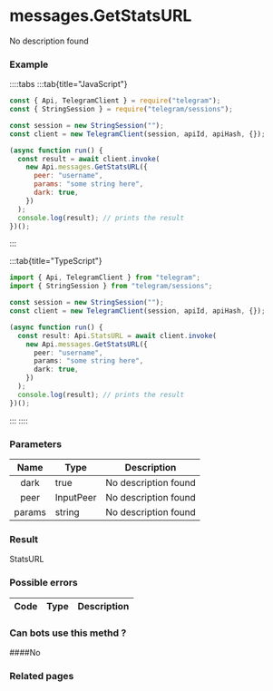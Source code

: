 # messages.GetStatsURL

No description found

### [](#example)Example

::::tabs
:::tab{title="JavaScript"}

```js
const { Api, TelegramClient } = require("telegram");
const { StringSession } = require("telegram/sessions");

const session = new StringSession("");
const client = new TelegramClient(session, apiId, apiHash, {});

(async function run() {
  const result = await client.invoke(
    new Api.messages.GetStatsURL({
      peer: "username",
      params: "some string here",
      dark: true,
    })
  );
  console.log(result); // prints the result
})();
```

:::

:::tab{title="TypeScript"}

```ts
import { Api, TelegramClient } from "telegram";
import { StringSession } from "telegram/sessions";

const session = new StringSession("");
const client = new TelegramClient(session, apiId, apiHash, {});

(async function run() {
  const result: Api.StatsURL = await client.invoke(
    new Api.messages.GetStatsURL({
      peer: "username",
      params: "some string here",
      dark: true,
    })
  );
  console.log(result); // prints the result
})();
```

:::
::::

### [](#parameters)Parameters

|  Name  | Type      | Description          |
| :----: | --------- | -------------------- |
|  dark  | true      | No description found |
|  peer  | InputPeer | No description found |
| params | string    | No description found |

### [](#result)Result

StatsURL

### [](#possible-errors)Possible errors

| Code | Type | Description |
| :--: | ---- | ----------- |

### [](#can-bots-use-this-method)Can bots use this methd ?

####No

### [](#related-pages)Related pages
